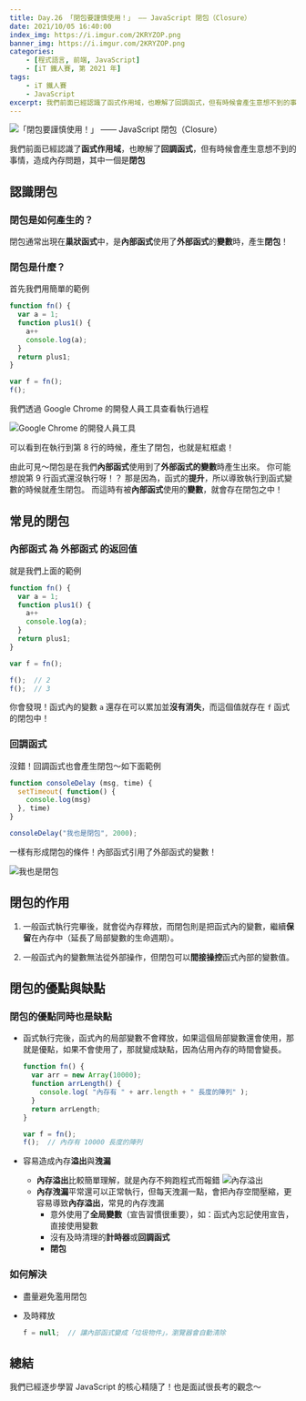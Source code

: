 ```yaml
---
title: Day.26 「閉包要謹慎使用！」 —— JavaScript 閉包（Closure）
date: 2021/10/05 16:40:00
index_img: https://i.imgur.com/2KRYZOP.png
banner_img: https://i.imgur.com/2KRYZOP.png
categories:
    - [程式語言, 前端, JavaScript]
    - [iT 鐵人賽, 第 2021 年]
tags: 
    - iT 鐵人賽
    - JavaScript
excerpt: 我們前面已經認識了函式作用域，也瞭解了回調函式，但有時候會產生意想不到的事情，造成內存問題，其中一個是閉包。
---
```


![「閉包要謹慎使用！」 —— JavaScript 閉包（Closure）](https://i.imgur.com/2KRYZOP.png)

我們前面已經認識了**函式作用域**，也瞭解了**回調函式**，但有時候會產生意想不到的事情，造成內存問題，其中一個是**閉包**

## 認識閉包

### 閉包是如何產生的？

閉包通常出現在**巢狀函式**中，是**內部函式**使用了**外部函式**的**變數**時，產生**閉包**！

### 閉包是什麼？

首先我們用簡單的範例

```javascript
function fn() {
  var a = 1;
  function plus1() {
    a++
    console.log(a);
  }
  return plus1;
}

var f = fn();
f();
```

我們透過 Google Chrome 的開發人員工具查看執行過程

![Google Chrome 的開發人員工具](https://i.imgur.com/nzgr4g1.png)

可以看到在執行到第 8 行的時候，產生了閉包，也就是紅框處！

由此可見～閉包是在我們**內部函式**使用到了**外部函式的變數**時產生出來。
你可能想說第 9 行函式還沒執行呀！？
那是因為，函式的**提升**，所以導致執行到函式變數的時候就產生閉包。
而這時有被**內部函式**使用的**變數**，就會存在閉包之中！

## 常見的閉包

### 內部函式 為 外部函式 的返回值

就是我們上面的範例

```javascript
function fn() {
  var a = 1;
  function plus1() {
    a++
    console.log(a);
  }
  return plus1;
}

var f = fn();

f();  // 2
f();  // 3
```

你會發現！函式內的變數 `a` 還存在可以累加並**沒有消失**，而這個值就存在 `f` 函式的閉包中！

### 回調函式

沒錯！回調函式也會產生閉包～如下面範例

```javascript
function consoleDelay (msg, time) {
  setTimeout( function() {
    console.log(msg)
  }, time)
}

consoleDelay("我也是閉包", 2000);
```

一樣有形成閉包的條件！內部函式引用了外部函式的變數！

![我也是閉包](https://i.imgur.com/QToOFcL.png)

## 閉包的作用

1. 一般函式執行完畢後，就會從內存釋放，而閉包則是把函式內的變數，繼續**保留**在內存中（延長了局部變數的生命週期）。

2. 一般函式內的變數無法從外部操作，但閉包可以**間接操控**函式內部的變數值。

## 閉包的優點與缺點

### 閉包的優點同時也是缺點

- 函式執行完後，函式內的局部變數不會釋放，如果這個局部變數還會使用，那就是優點，如果不會使用了，那就變成缺點，因為佔用內存的時間會變長。

  ```javascript
  function fn() {
    var arr = new Array(10000);
    function arrLength() {
      console.log( "內存有 " + arr.length + " 長度的陣列" );
    }
    return arrLength;
  }

  var f = fn();
  f();  // 內存有 10000 長度的陣列
  ```

- 容易造成內存**溢出**與**洩漏**
  - **內存溢出**比較簡單理解，就是內存不夠跑程式而報錯
    ![內存溢出](https://i.imgur.com/VyTDNpk.png)
  - **內存洩漏**平常還可以正常執行，但每天洩漏一點，會把內存空間壓縮，更容易導致**內存溢出**，常見的內存洩漏
    - 意外使用了**全局變數**（宣告習慣很重要），如：函式內忘記使用宣告，直接使用變數
    - 沒有及時清理的**計時器**或**回調函式**
    - **閉包**

### 如何解決

- 盡量避免濫用閉包
- 及時釋放

  ```javascript
  f = null;  // 讓內部函式變成「垃圾物件」，瀏覽器會自動清除
  ```

## 總結

我們已經逐步學習 JavaScript 的核心精隨了！也是面試很長考的觀念～
